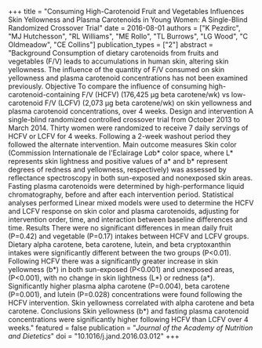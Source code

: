 +++
title = "Consuming High-Carotenoid Fruit and Vegetables Influences Skin Yellowness and Plasma Carotenoids in Young Women: A Single-Blind Randomized Crossover Trial"
date = 2016-08-01
authors = ["K Pezdirc", "MJ Hutchesson", "RL Williams", "ME Rollo", "TL Burrows", "LG Wood", "C Oldmeadow", "CE Collins"]
publication_types = ["2"]
abstract = "Background Consumption of dietary carotenoids from fruits and vegetables (F/V) leads to accumulations in human skin, altering skin yellowness. The influence of the quantity of F/V consumed on skin yellowness and plasma carotenoid concentrations has not been examined previously. Objective To compare the influence of consuming high-carotenoid-containing F/V (HCFV) (176,425 μg beta carotene/wk) vs low-carotenoid F/V (LCFV) (2,073 μg beta carotene/wk) on skin yellowness and plasma carotenoid concentrations, over 4 weeks. Design and intervention A single-blind randomized controlled crossover trial from October 2013 to March 2014. Thirty women were randomized to receive 7 daily servings of HCFV or LCFV for 4 weeks. Following a 2-week washout period they followed the alternate intervention. Main outcome measures Skin color (Commission Internationale de l'Eclairage L*a*b* color space, where L* represents skin lightness and positive values of a* and b* represent degrees of redness and yellowness, respectively) was assessed by reflectance spectroscopy in both sun-exposed and nonexposed skin areas. Fasting plasma carotenoids were determined by high-performance liquid chromatography, before and after each intervention period. Statistical analyses performed Linear mixed models were used to determine the HCFV and LCFV response on skin color and plasma carotenoids, adjusting for intervention order, time, and interaction between baseline differences and time. Results There were no significant differences in mean daily fruit (P=0.42) and vegetable (P=0.17) intakes between HCFV and LCFV groups. Dietary alpha carotene, beta carotene, lutein, and beta cryptoxanthin intakes were significantly different between the two groups (P<0.01). Following HCFV there was a significantly greater increase in skin yellowness (b*) in both sun-exposed (P<0.001) and unexposed areas, (P<0.001), with no change in skin lightness (L*) or redness (a*). Significantly higher plasma alpha carotene (P=0.004), beta carotene (P=0.001), and lutein (P=0.028) concentrations were found following the HCFV intervention. Skin yellowness correlated with alpha carotene and beta carotene. Conclusions Skin yellowness (b*) and fasting plasma carotenoid concentrations were significantly higher following HCFV than LCFV over 4 weeks."
featured = false
publication = "*Journal of the Academy of Nutrition and Dietetics*"
doi = "10.1016/j.jand.2016.03.012"
+++

